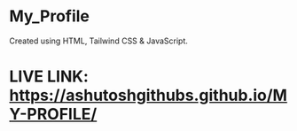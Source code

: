 # My_Profile
 Created using HTML, Tailwind CSS & JavaScript.
# LIVE LINK: https://ashutoshgithubs.github.io/MY-PROFILE/
